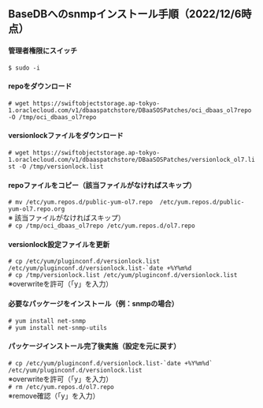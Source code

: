 ## BaseDBへのsnmpインストール手順（2022/12/6時点）  

#### 管理者権限にスイッチ  
```$ sudo -i```  

#### repoをダウンロード  
```# wget https://swiftobjectstorage.ap-tokyo-1.oraclecloud.com/v1/dbaaspatchstore/DBaaSOSPatches/oci_dbaas_ol7repo -O /tmp/oci_dbaas_ol7repo```  

#### versionlockファイルをダウンロード  
```# wget https://swiftobjectstorage.ap-tokyo-1.oraclecloud.com/v1/dbaaspatchstore/DBaaSOSPatches/versionlock_ol7.list -O /tmp/versionlock.list```  

#### repoファイルをコピー（該当ファイルがなければスキップ）  
```# mv /etc/yum.repos.d/public-yum-ol7.repo  /etc/yum.repos.d/public-yum-ol7.repo.org```  
※ 該当ファイルがなければスキップ）  
```# cp /tmp/oci_dbaas_ol7repo /etc/yum.repos.d/ol7.repo```  

#### versionlock設定ファイルを更新  
```# cp /etc/yum/pluginconf.d/versionlock.list /etc/yum/pluginconf.d/versionlock.list-`date +%Y%m%d```  
```# cp /tmp/versionlock.list /etc/yum/pluginconf.d/versionlock.list```  
※overwriteを許可（「y」を入力）  

#### 必要なパッケージをインストール（例：snmpの場合）  
```# yum install net-snmp```  
```# yum install net-snmp-utils```

#### パッケージインストール完了後実施（設定を元に戻す）  
```# cp /etc/yum/pluginconf.d/versionlock.list-`date +%Y%m%d` /etc/yum/pluginconf.d/versionlock.list```  
※overwriteを許可（「y」を入力）  
```# rm /etc/yum.repos.d/ol7.repo```  
※remove確認（「y」を入力）  
